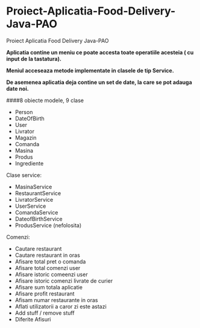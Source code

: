 # Proiect-Aplicatia-Food-Delivery-Java-PAO
Proiect Aplicatia Food Delivery Java-PAO

**Aplicatia contine un meniu ce poate accesta toate operatiile acesteia ( cu input de la tastatura).**

**Meniul acceseaza metode implementate in clasele de tip Service.**

**De asemenea aplicatia deja contine un set de date, la care se pot adauga date noi.**

####8 obiecte modele, 9 clase
 * Person
 * DateOfBirth
 * User
 * Livrator
 * Magazin
 * Comanda
 * Masina
 * Produs
 * Ingrediente
 
 Clase service:
 * MasinaService
 * RestaurantService
 * LivratorService
 * UserService
 * ComandaService
 * DateofBirthService
 * ProdusService (nefolosita)
 
 Comenzi:
 * Cautare restaurant
 * Cautare restaurant in oras
 * Afisare total pret o comanda
 * Afisare total comenzi user
 * Afisare istoric comeenzi user
 * Afisare istoric comenzi livrate de curier
 * Afisare sum totala aplicatie
 * Afisare profit restaurant
 * Afisam numar restaurante in oras
 * Aflati utilizatorii a caror zi este astazi
 * Add stuff / remove stuff
 * Diferite Afisuri
